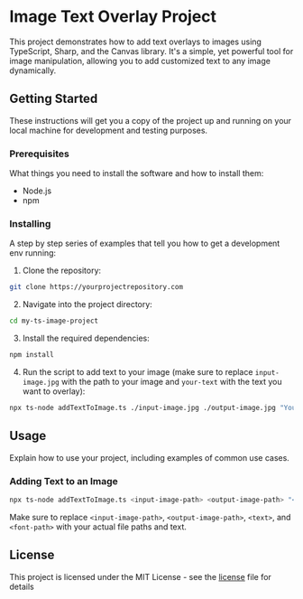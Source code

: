 # Image Text Overlay Project

This project demonstrates how to add text overlays to images using TypeScript, Sharp, and the Canvas library. It's a simple, yet powerful tool for image manipulation, allowing you to add customized text to any image dynamically.

## Getting Started

These instructions will get you a copy of the project up and running on your local machine for development and testing purposes.

### Prerequisites

What things you need to install the software and how to install them:

- Node.js
- npm

### Installing

A step by step series of examples that tell you how to get a development env running:

1. Clone the repository:

```bash
git clone https://yourprojectrepository.com
```

2. Navigate into the project directory:

```bash
cd my-ts-image-project
```

3. Install the required dependencies:

```bash
npm install
```

4. Run the script to add text to your image (make sure to replace `input-image.jpg` with the path to your image and `your-text` with the text you want to overlay):

```bash
npx ts-node addTextToImage.ts ./input-image.jpg ./output-image.jpg "Your Text" "./path/to/your/font.ttf"
```

## Usage

Explain how to use your project, including examples of common use cases.

### Adding Text to an Image

```bash
npx ts-node addTextToImage.ts <input-image-path> <output-image-path> "<text>" "<font-path>"
```

Make sure to replace `<input-image-path>`, `<output-image-path>`, `<text>`, and `<font-path>` with your actual file paths and text.

## License

This project is licensed under the MIT License - see the [license](./license) file for details
